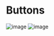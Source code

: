 # Buttons #
![image](https://github.com/user-attachments/assets/f7ad24fa-10a8-48af-bfeb-97ea2d6e541e)
![image](https://github.com/user-attachments/assets/70535dfd-bde9-4586-8493-05c8a805abc1)
